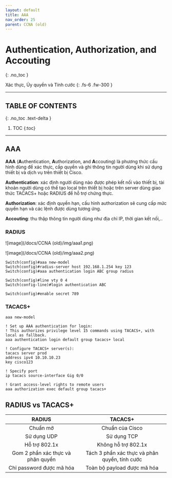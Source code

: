 ```yaml
---
layout: default
title: AAA
nav_order: 25
parent: CCNA (old)
---
```


# Authentication, Authorization, and Accouting
{: .no_toc }

Xác thực, Ủy quyền và Tính cước
{: .fs-6 .fw-300 }

---

## TABLE OF CONTENTS
{: .no_toc .text-delta }

1. TOC
{:toc}

---

## AAA

__AAA__ (**A**uthentication, **A**uthorization, and **A**ccouting) là phương thức cấu hình dùng để xác thực, cấp quyền và ghi thông tin người dùng khi sử dụng thiết bị và dịch vụ trên thiết bị Cisco. 

__Authentication__: xác định người dùng nào được phép kết nối vào thiết bị, tài khoản người dùng có thể tạo local trên thiết bị hoặc trên server dùng giao thức TACACS+ hoặc RADIUS để hỗ trợ chứng thực.

__Authorization__: xác định quyền hạn, cấu hình authorization sẽ cung cấp mức quyền hạn và các lệnh được dùng tương ứng.

__Accouting__: thu thập thông tin người dùng như địa chỉ IP, thời gian kết nối,..

### RADIUS

![image](/docs/CCNA (old)/img/aaa1.png)

![image](/docs/CCNA (old)/img/aaa2.png)

```
Switch(config)#aaa new-model 
Switch(config)#radius-server host 192.168.1.254 key 123
Switch(config)#aaa authentication login ABC group radius 

Switch(config)#line vty 0 4
Switch(config-line)#login authentication ABC

Switch(config)#enable secret 789
```

### TACACS+
```
aaa new-model 

! Set up AAA authentication for login:
! This authorizes privilege level 15 commands using TACACS+, with local as fallback.
aaa authentication login default group tacacs+ local

! Configure TACACS+ server(s):
tacacs server prod
address ipv4 10.10.10.23
key cisco123

! Specify port
ip tacacs source-interface Gig 0/0

! Grant access-level rights to remote users
aaa authorization exec default group tacacs+
```

## RADIUS vs TACACS+

| RADIUS                            | TACACS+                                       |
| :-------------------------------: | :-------------------------------------------: |
| Chuẩn mở                          | Chuẩn của Cisco                               |
| Sử dụng UDP                       | Sử dụng TCP                                   |
| Hỗ trợ 802.1x                     | Không hỗ trợ 802.1x                           |
| Gom 2 phần xác thực và phân quyền | Tách 3 phần xác thực và phân quyền, tính cước |
| Chỉ password được mã hóa          | Toàn bộ payload được mã hóa                   |
